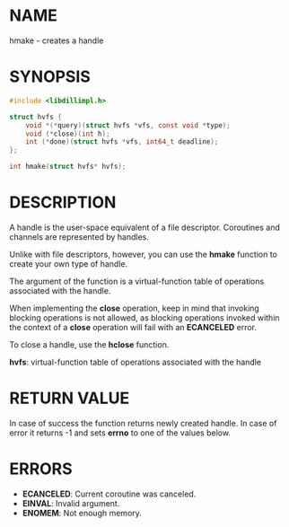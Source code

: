 # NAME

hmake - creates a handle

# SYNOPSIS

```c
#include <libdillimpl.h>

struct hvfs {
    void *(*query)(struct hvfs *vfs, const void *type);
    void (*close)(int h);
    int (*done)(struct hvfs *vfs, int64_t deadline);
};

int hmake(struct hvfs* hvfs);
```

# DESCRIPTION

A handle is the user-space equivalent of a file descriptor.
Coroutines and channels are represented by handles.

Unlike with file descriptors, however, you can use the **hmake**
function to create your own type of handle.

The argument of the function is a virtual-function table of
operations associated with the handle.

When implementing the **close** operation, keep in mind that
invoking blocking operations is not allowed, as blocking operations
invoked within the context of a **close** operation will fail with
an **ECANCELED** error.

To close a handle, use the **hclose** function.

**hvfs**: virtual-function table of operations associated with the handle

# RETURN VALUE

In case of success the function returns newly created handle. In case of error it returns -1 and sets **errno** to one of the values below.

# ERRORS

* **ECANCELED**: Current coroutine was canceled.
* **EINVAL**: Invalid argument.
* **ENOMEM**: Not enough memory.

